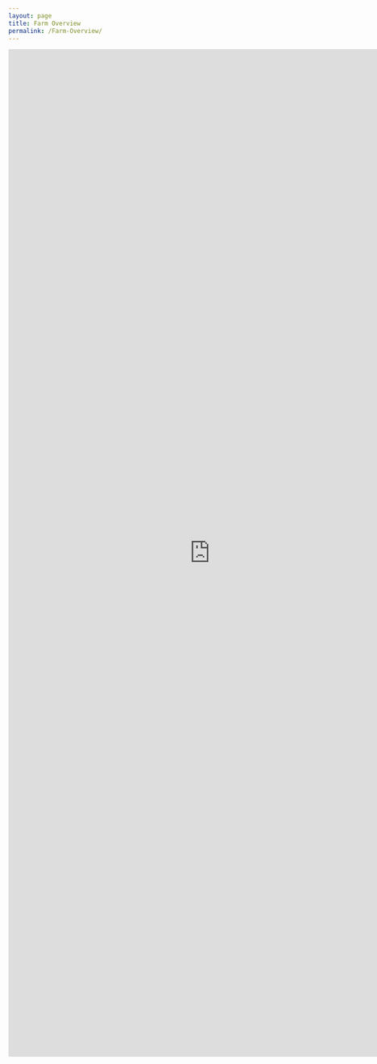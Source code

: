 ```yaml
---
layout: page
title: Farm Overview
permalink: /Farm-Overview/
---
```

<iframe
  id= "firstdashboard"
  src="https://invaio.cloud.looker.com/embed/dashboards/193?embed_domain=https://vl43inc.github.io"
  width="800"
  height="2000"
  frameborder="0">
</iframe>
